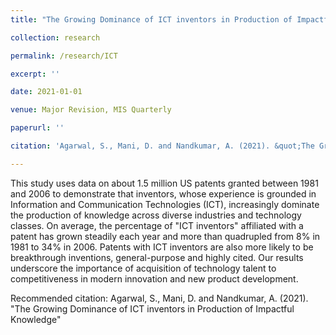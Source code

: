 ```yaml
---
title: "The Growing Dominance of ICT inventors in Production of Impactful Knowledge"

collection: research

permalink: /research/ICT

excerpt: ''

date: 2021-01-01

venue: Major Revision, MIS Quarterly

paperurl: ''

citation: 'Agarwal, S., Mani, D. and Nandkumar, A. (2021). &quot;The Growing Dominance of ICT inventors in Production of Impactful Knowledge.&quot;'

---
```


This study uses data on about 1.5 million US patents granted between 1981 and 2006 to demonstrate that inventors, whose experience is grounded in Information and Communication Technologies (ICT), increasingly dominate the production of knowledge across diverse industries and technology classes. On average, the percentage of "ICT inventors" affiliated with a patent has grown steadily each year and more than quadrupled from 8% in 1981 to 34% in 2006. Patents with ICT inventors are also more likely to be breakthrough inventions, general-purpose and highly cited. Our results underscore the importance of acquisition of technology talent to competitiveness in modern innovation and new product development.

Recommended citation: Agarwal, S., Mani, D. and Nandkumar, A. (2021). "The Growing Dominance of ICT inventors in Production of Impactful Knowledge"
